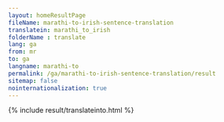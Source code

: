 ```yaml
---
layout: homeResultPage
fileName: marathi-to-irish-sentence-translation
translatein: marathi_to_irish
folderName : translate
lang: ga
from: mr
to: ga
langname: marathi-to
permalink: /ga/marathi-to-irish-sentence-translation/result
sitemap: false
nointernationalization: true
---
```

{% include result/translateinto.html %}

<script src="/js/result/translation.js" data-foldername="{{page.folderName}}" data-lang="{{page.lang}}"></script>
